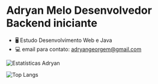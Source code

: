 # Adryan Melo Desenvolvedor Backend iniciante
- 🖥 Estudo Desenvolvimento Web e Java
- 💻 email para contato: adryangeorgem@gmail.com

![Estatísticas Adryan](https://github-readme-stats.vercel.app/api?username=geor-dev&show_icons=true&theme=radical)

![Top Langs](https://github-readme-stats.vercel.app/api/top-langs/?username=geor-dev&hide_progress=true)

